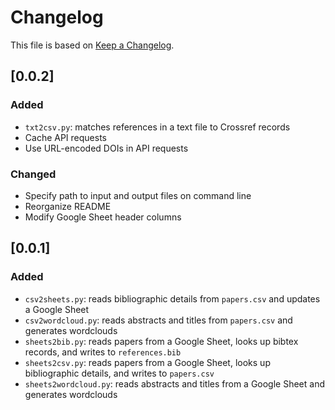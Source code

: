 # Changelog

This file is based on [Keep a Changelog](https://keepachangelog.com/en/1.0.0/).

## [0.0.2]

### Added

- `txt2csv.py`: matches references in a text file to Crossref records
- Cache API requests
- Use URL-encoded DOIs in API requests

### Changed

- Specify path to input and output files on command line
- Reorganize README
- Modify Google Sheet header columns

## [0.0.1]

### Added

- `csv2sheets.py`: reads bibliographic details from `papers.csv` and updates a Google Sheet
- `csv2wordcloud.py`: reads abstracts and titles from `papers.csv` and generates wordclouds
- `sheets2bib.py`: reads papers from a Google Sheet, looks up bibtex records, and writes to `references.bib`
- `sheets2csv.py`: reads papers from a Google Sheet, looks up bibliographic details, and writes to `papers.csv`
- `sheets2wordcloud.py`: reads abstracts and titles from a Google Sheet and generates wordclouds
